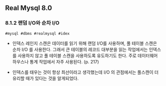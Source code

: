 ## Real Mysql 8.0
### 8.1.2 랜덤 I/O와 순차 I/O
```
#mysql #dbms #realmysql #idex
```
- 인덱스 레인지 스캔은 데이터를 읽기 위해 랜덤 I/O를 사용하며, 풀 테이블 스캔은 순차 I/O 를 사용한다. 그래서 큰 테이블의 레코드 대부분을 읽는 작업에서는 인덱스를 사용하지 않고 풀 테이블 스캔을 사용하도록 유도하기도 한다. 주로 데이터웨어하우스나 통계 작업에서 자주 사용된다. (p. 217)

- 인덱스를 태우는 것이 항상 최선이라고 생각했는데 I/O 의 관점에서는 풀스캔이 더 유리할 때가 있다는 것을 알게되었다.